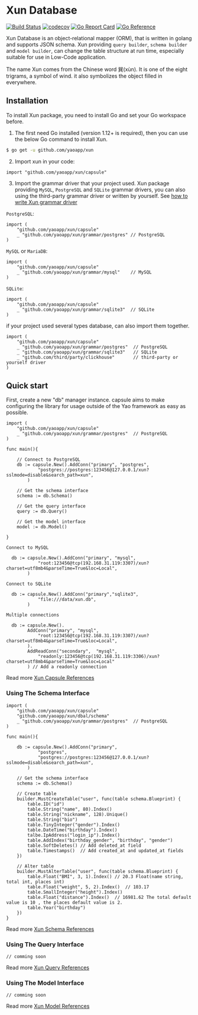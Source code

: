 # Xun Database

[![Build Status](https://travis-ci.com/YaoApp/xun.svg?branch=main)](https://travis-ci.com/YaoApp/xun)
[![codecov](https://codecov.io/gh/YaoApp/xun/branch/main/graph/badge.svg?token=R4FW9PXF01)](https://codecov.io/gh/YaoApp/xun)
[![Go Report Card](https://goreportcard.com/badge/github.com/YaoApp/xun)](https://goreportcard.com/report/github.com/YaoApp/xun)
[![Go Reference](https://pkg.go.dev/badge/github.com/yaoapp/xun.svg)](https://pkg.go.dev/github.com/yaoapp/xun)

Xun Database is an object-relational mapper (ORM), that is written in golang and supports JSON schema. Xun providing `query builder`, `schema builder` and `model builder`, can change the table structure at run time, especially suitable for use in Low-Code application.

The name Xun comes from the Chinese word 巽(xùn). It is one of the eight trigrams, a symbol of wind. it also symbolizes the object filled in everywhere.

## Installation

To install Xun package, you need to install Go and set your Go workspace before.

1. The first need Go installed (version 1.12+ is required), then you can use the below Go command to install Xun.

```bash
$ go get -u github.com/yaoapp/xun
```

2. Import xun in your code:

```golang
import "github.com/yaoapp/xun/capsule"
```

3. Import the grammar driver that your project used.
   Xun package providing `MySQL`, `PostgreSQL` and `SQLite` grammar drivers, you can also using the third-party grammar driver or written by yourself. See [how to write Xun grammar driver](docs/contributing/xun-grammar-driver.md)

`PostgreSQL`:

```golang
import (
    "github.com/yaoapp/xun/capsule"
    _ "github.com/yaoapp/xun/grammar/postgres" // PostgreSQL
)
```

`MySQL` or `MariaDB`:

```golang
import (
    "github.com/yaoapp/xun/capsule"
    _ "github.com/yaoapp/xun/grammar/mysql"    // MySQL
)
```

`SQLite`:

```golang
import (
    "github.com/yaoapp/xun/capsule"
    _ "github.com/yaoapp/xun/grammar/sqlite3"  // SQLite
)
```

if your project used several types database, can also import them together.

```golang
import (
    "github.com/yaoapp/xun/capsule"
    _ "github.com/yaoapp/xun/grammar/postgres"  // PostgreSQL
    _ "github.com/yaoapp/xun/grammar/sqlite3"   // SQLite
    _ "github.com/third/party/clickhouse"       // third-party or yourself driver
)
```

## Quick start

First, create a new "db" manager instance. capsule aims to make configuring the library for usage outside of the Yao framework as easy as possible.

```golang
import (
    "github.com/yaoapp/xun/capsule"
    _ "github.com/yaoapp/xun/grammar/postgres"  // PostgreSQL
)

func main(){

    // Connect to PostgreSQL
    db := capsule.New().AddConn("primary", "postgres",
            "postgres://postgres:123456@127.0.0.1/xun?sslmode=disable&search_path=xun",
        )

    // Get the schema interface
    schema := db.Schema()

    // Get the query interface
    query := db.Query()

    // Get the model interface
    model := db.Model()

}
```

`Connect to MySQL`

```golang
  db := capsule.New().AddConn("primary", "mysql",
            "root:123456@tcp(192.168.31.119:3307)/xun?charset=utf8mb4&parseTime=True&loc=Local",
        )

```

`Connect to SQLite`

```golang
  db := capsule.New().AddConn("primary","sqlite3",
            "file:///data/xun.db",
        )
```

`Multiple connections`

```golang
  db := capsule.New().
        AddConn("primary", "mysql",
            "root:123456@tcp(192.168.31.119:3307)/xun?charset=utf8mb4&parseTime=True&loc=Local",
        ).
        AddReadConn("secondary",  "mysql",
            "readonly:123456@tcp(192.168.31.119:3306)/xun?charset=utf8mb4&parseTime=True&loc=Local"
        ) // Add a readonly connection

```

Read more [Xun Capsule References](docs/capsule.md)

### Using The Schema Interface

```golang
import (
    "github.com/yaoapp/xun/capsule"
    "github.com/yaoapp/xun/dbal/schema"
    _ "github.com/yaoapp/xun/grammar/postgres"  // PostgreSQL
)

func main(){

    db := capsule.New().AddConn("primary",
            "postgres",
            "postgres://postgres:123456@127.0.0.1/xun?sslmode=disable&search_path=xun",
        )

    // Get the schema interface
    schema := db.Schema()

    // Create table
    builder.MustCreateTable("user", func(table schema.Blueprint) {
        table.ID("id")
        table.String("name", 80).Index()
        table.String("nickname", 128).Unique()
        table.String("bio")
        table.TinyInteger("gender").Index()
        table.DateTime("birthday").Index()
        talbe.IpAddress("login_ip").Index()
        table.AddIndex("birthday_gender", "birthday", "gender")
        table.SoftDeletes() // Add deleted_at field
        table.Timestamps()  // Add created_at and updated_at fields
    })

    // Alter table
    builder.MustAlterTable("user", func(table schema.Blueprint) {
        table.Float("BMI", 3, 1).Index() // 20.3 Float(name string, total int, places int)
        table.Float("weight", 5, 2).Index()  // 103.17
        table.SmallInteger("height").Index()
        table.Float("distance").Index()  // 16981.62 The total default value is 10 , the places default value is 2.
        table.Year("birthday")
    })
}

```

Read more [Xun Schema References](docs/schema.md)

### Using The Query Interface

```golang
// comming soon
```

Read more [Xun Query References](docs/query.md)

### Using The Model Interface

```golang
// comming soon
```

Read more [Xun Model References](docs/model.md)
